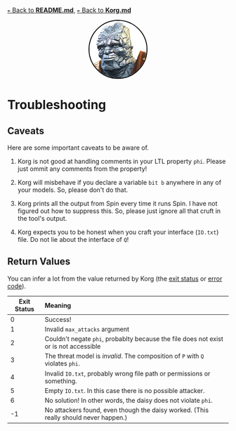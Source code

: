 [`↞` Back to **README.md**](../README.md), [`↞` Back to **Korg.md**](Korg.md)

<p align="center">
<img
    title="Pictured: Korg is also a super-hero made of rocks, and one of the main characters in Thor: Ragnarok.  Image courtesy of Marvel: https://marvel-contestofchampions.fandom.com/wiki/Korg"
    style="border-radius: 50%; border: 2px solid black;" 
    src="images/Korg_portrait.png"
    width="130">
</p>

# Troubleshooting

## Caveats

Here are some important caveats to be aware of.

1. Korg is not good at handling comments in your LTL property `phi`.  Please just ommit any comments from the property!

2. Korg will misbehave if you declare a variable `bit b` anywhere in any of your models.  So, please don't do that.

3. Korg prints all the output from Spin every time it runs Spin.  I have not figured out how to suppress this.  So, please just ignore all that cruft in the tool's output.

3. Korg expects you to be honest when you craft your interface (`IO.txt`) file.  Do not lie about the interface of `Q`!

## Return Values

You can infer a lot from the value returned by Korg (the [exit status](https://en.wikipedia.org/wiki/Exit_status) or [error code](https://en.wikipedia.org/wiki/Error_code)).

| Exit Status | Meaning                                                                               |
|-------------|:--------------------------------------------------------------------------------------|
| 0           | Success!                                                                              |
| 1           | Invalid `max_attacks` argument                                                        |
| 2           | Couldn't negate `phi`, probablty because the file does not exist or is not accessible |
| 3           | The threat model is *invalid*.  The composition of `P` with `Q` violates `phi`.       |
| 4           | Invalid `IO.txt`, probably wrong file path or permissions or something.               |
| 5           | Empty `IO.txt`.  In this case there is no possible attacker.                          |
| 6           | No solution!  In other words, the daisy does not violate `phi`.                       |
| -1          | No attackers found, even though the daisy worked.  (This really should never happen.) |